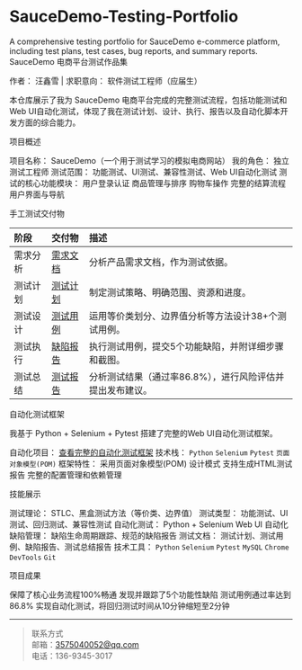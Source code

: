 # SauceDemo-Testing-Portfolio
A comprehensive testing portfolio for SauceDemo e-commerce platform, including test plans, test cases, bug reports, and summary reports.
 SauceDemo 电商平台测试作品集

作者： 汪鑫雪 | 求职意向： 软件测试工程师（应届生）

本仓库展示了我为 SauceDemo 电商平台完成的完整测试流程，包括功能测试和Web UI自动化测试，体现了我在测试计划、设计、执行、报告以及自动化脚本开发方面的综合能力。

项目概述

项目名称： SauceDemo（一个用于测试学习的模拟电商网站）
我的角色： 独立测试工程师
测试范围： 功能测试、UI测试、兼容性测试、Web UI自动化测试
测试的核心功能模块：
  用户登录认证
  商品管理与排序
  购物车操作
  完整的结算流程
  用户界面与导航

手工测试交付物

| 阶段 | 交付物 | 描述 |
| :--| :--| :--|
| 需求分析 | [需求文档](./SauceDemo_Requirements.pdf) | 分析产品需求文档，作为测试依据。 |
| 测试计划 | [测试计划](./SauceDemo_Test_Plan.pdf) | 制定测试策略、明确范围、资源和进度。 |
| 测试设计 | [测试用例](./SauceDemo_Test_Cases.xlsx) | 运用等价类划分、边界值分析等方法设计38+个测试用例。 |
| 测试执行 | [缺陷报告](./SauceDemo_Bug_Reports.xlsx) | 执行测试用例，提交5个功能缺陷，并附详细步骤和截图。 |
| 测试总结 | [测试报告](./SauceDemo_Test_Report.pdf) | 分析测试结果（通过率86.8%），进行风险评估并提出发布建议。 |

自动化测试框架

我基于 Python + Selenium + Pytest 搭建了完整的Web UI自动化测试框架。

自动化项目： [查看完整的自动化测试框架](./sauce_demo_automation/)
技术栈： `Python` `Selenium` `Pytest` `页面对象模型(POM)`
框架特性：
  采用页面对象模型(POM) 设计模式
  支持生成HTML测试报告
  完整的配置管理和依赖管理

技能展示

测试理论： STLC、黑盒测试方法（等价类、边界值）
测试类型： 功能测试、UI测试、回归测试、兼容性测试
自动化测试： Python + Selenium Web UI 自动化
缺陷管理： 缺陷生命周期跟踪、规范的缺陷报告
测试文档： 测试计划、测试用例、缺陷报告、测试总结报告
技术工具： `Python` `Selenium` `Pytest` `MySQL` `Chrome DevTools` `Git`

项目成果

保障了核心业务流程100%畅通
发现并跟踪了5个功能性缺陷
测试用例通过率达到86.8%
实现自动化测试，将回归测试时间从10分钟缩短至2分钟

---

> 联系方式  
> 邮箱：3575040052@qq.com  
> 电话：136-9345-3017  
